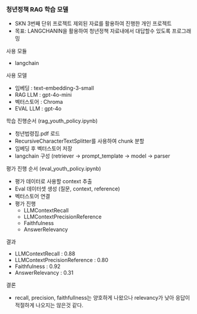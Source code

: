### 청년정책 RAG 학습 모델
- SKN 3번째 단위 프로젝트 제외된 자료를 활용하여 진행한 개인 프로젝트
- 목표: LANGCHANIN을 활용하여 청년정책 자료내에서 대답할수 있도록 프로그래밍

사용 모듈
- langchain

사용 모델
- 임베딩 : text-embedding-3-small
- RAG LLM : gpt-4o-mini
- 벡터스토어 : Chroma
- EVAL LLM : gpt-4o

학습 진행순서 (rag_youth_policy.ipynb)
- 청년법령집.pdf 로드
- RecursiveCharacterTextSplitter를 사용하여 chunk 분할
- 임베딩 후 벡터스토어 저장
- langchain 구성 (retriever -> prompt_template -> model -> parser

평가 진행 순서 (eval_youth_policy.ipynb)
- 평가 데이터로 사용할 context 추출
- Eval 데이터셋 생성 (질문, context, reference)
- 벡터스토어 연결
- 평가 진행
  - LLMContextRecall
  - LLMContextPrecisionReference
  - Faithfulness
  - AnswerRelevancy

결과
- LLMContextRecall : 0.88
- LLMContextPrecisionReference : 0.80
- Faithfulness : 0.92
- AnswerRelevancy : 0.31

결론
- recall, precision, faithfullness는 양호하게 나왔으나 relevancy가 낮아 응답이 적절하게 나오지는 않은것 같다.
